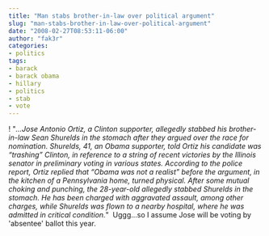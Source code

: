 ```yaml
---
title: "Man stabs brother-in-law over political argument"
slug: "man-stabs-brother-in-law-over-political-argument"
date: "2008-02-27T08:53:11-06:00"
author: "fak3r"
categories:
- politics
tags:
- barack
- barack obama
- hillary
- politics
- stab
- vote
---
```


! "_...Jose Antonio Ortiz, a Clinton supporter, allegedly stabbed his brother-in-law Sean Shurelds in the stomach after they argued over the race for nomination. Shurelds, 41, an Obama supporter, told Ortiz his candidate was “trashing” Clinton, in reference to a string of recent victories by the Illinois senator in preliminary voting in various states. According to the police report, Ortiz replied that “Obama was not a realist” before the argument, in the kitchen of a Pennsylvania home, turned physical. After some mutual choking and punching, the 28-year-old allegedly stabbed Shurelds in the stomach. He has been charged with aggravated assault, among other charges, while Shurelds was flown to a nearby hospital, where he was admitted in critical condition._"  Uggg...so I assume Jose will be voting by 'absentee' ballot this year.
